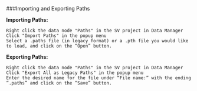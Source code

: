 ###Importing and Exporting Paths  

**Importing Paths:**

	Right click the data node "Paths" in the SV project in Data Manager
	Click "Import Paths" in the popup menu
	Select a .paths file (in legacy format) or a .pth file you would like to load, and click on the “Open” button.

**Exporting Paths:**

	Right click the data node "Paths" in the SV project in Data Manager
	Click "Export All as Legacy Paths" in the popup menu
	Enter the desired name for the file under “File name:” with the ending “.paths” and click on the “Save” button. 

